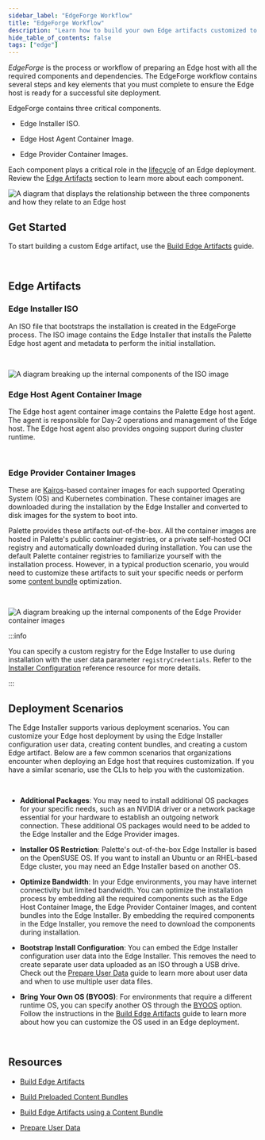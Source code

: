 ```yaml
---
sidebar_label: "EdgeForge Workflow"
title: "EdgeForge Workflow"
description: "Learn how to build your own Edge artifacts customized to your specific needs."
hide_table_of_contents: false
tags: ["edge"]
---
```


_EdgeForge_ is the process or workflow of preparing an Edge host with all the required components and dependencies. The EdgeForge workflow contains several steps and key elements that you must complete to ensure the Edge host is ready for a successful site deployment.

EdgeForge contains three critical components.

- Edge Installer ISO.

- Edge Host Agent Container Image.

- Edge Provider Container Images.

Each component plays a critical role in the [lifecycle](../edge-native-lifecycle.md) of an Edge deployment. Review the [Edge Artifacts](../edgeforge-workflow/edgeforge-workflow.md#edge-artifacts) section to learn more about each component.

![A diagram that displays the relationship between the three components  and how they relate to an Edge host](/clusters_edge-forge-workflow_edgeforge-workflow_components-diagram.png)

## Get Started

To start building a custom Edge artifact, use the [Build Edge Artifacts](palette-canvos.md) guide.

<br />

## Edge Artifacts

### Edge Installer ISO

An ISO file that bootstraps the installation is created in the EdgeForge process. The ISO image contains the Edge Installer that installs the Palette Edge host agent and metadata to perform the initial installation.

<br />

![A diagram breaking up the internal components of the ISO image](/clusters_edge_edgeforge-workflow_iso-diagram.png)

### Edge Host Agent Container Image

The Edge host agent container image contains the Palette Edge host agent. The agent is responsible for Day-2 operations and management of the Edge host. The Edge host agent also provides ongoing support during cluster runtime.

<br />

### Edge Provider Container Images

These are [Kairos](https://kairos.io/)-based container images for each supported Operating System (OS) and Kubernetes combination. These container images are downloaded during the installation by the Edge Installer and converted to disk images for the system to boot into.

Palette provides these artifacts out-of-the-box. All the container images are hosted in Palette's public container registries, or a private self-hosted OCI registry and automatically downloaded during installation. You can use the default Palette container registries to familiarize yourself with the installation process. However, in a typical production scenario, you would need to customize these artifacts to suit your specific needs or perform some [content bundle](../edgeforge-workflow/build-content-bundle.md) optimization.

<br />

![A diagram breaking up the internal components of the Edge Provider container images](/clusters_edge_edgeforge-workflow_provider-diagram.png)

:::info

You can specify a custom registry for the Edge Installer to use during installation with the user data parameter `registryCredentials`. Refer to the [Installer Configuration](../edge-configuration/installer-reference.md#external-registry) reference resource for more details.

:::

## Deployment Scenarios

The Edge Installer supports various deployment scenarios. You can customize your Edge host deployment by using the Edge Installer configuration user data, creating content bundles, and creating a custom Edge artifact. Below are a few common scenarios that organizations encounter when deploying an Edge host that requires customization. If you have a similar scenario, use the CLIs to help you with the customization.

<br />

- **Additional Packages**:
  You may need to install additional OS packages for your specific needs, such as an NVIDIA driver or a network package essential for your hardware to establish an outgoing network connection. These additional OS packages would need to be added to the Edge Installer and the Edge Provider images.

- **Installer OS Restriction**:
  Palette's out-of-the-box Edge Installer is based on the OpenSUSE OS. If you want to install an Ubuntu or an RHEL-based Edge cluster, you may need an Edge Installer based on another OS.

- **Optimize Bandwidth**:
  In your Edge environments, you may have internet connectivity but limited bandwidth. You can optimize the installation process by embedding all the required components such as the Edge Host Container Image, the Edge Provider Container Images, and content bundles into the Edge Installer. By embedding the required components in the Edge Installer, you remove the need to download the components during installation.

- **Bootstrap Install Configuration**:
  You can embed the Edge Installer configuration user data into the Edge Installer. This removes the need to create separate user data uploaded as an ISO through a USB drive. Check out the [Prepare User Data](/clusters/edge/edgeforge-workflow/prepare-user-data) guide to learn more about user data and when to use multiple user data files.

- **Bring Your Own OS (BYOOS)**:
  For environments that require a different runtime OS, you can specify another OS through the [BYOOS](/integrations/byoos) option. Follow the instructions in the [Build Edge Artifacts](/clusters/edge/edgeforge-workflow/palette-canvos) guide to learn more about how you can customize the OS used in an Edge deployment.

<br />

## Resources

- [Build Edge Artifacts](palette-canvos.md)

- [Build Preloaded Content Bundles](build-content-bundle.md)

- [Build Edge Artifacts using a Content Bundle](build-artifacts.md)

- [Prepare User Data](prepare-user-data.md)
